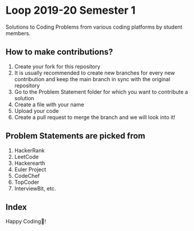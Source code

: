 # Loop 2019-20 Semester 1

Solutions to Coding Problems from various coding platforms by student members.

## How to make contributions?

1. Create your fork for this repository
2. It is usually recommended to create new branches for every new contribution and keep the main branch in sync with the original repository
3. Go to the Problem Statement folder for which you want to contribute a solution
4. Create a file with your name
5. Upload your code
6. Create a pull request to merge the branch and we will look into it!

## Problem Statements are picked from 

1. HackerRank
2. LeetCode
3. Hackerearth
4. Euler Project
5. CodeChef
6. TopCoder
7. InterviewBit, etc.

## Index



Happy Coding:sunflower:!


